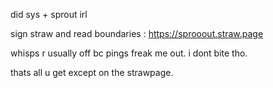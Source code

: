did sys + sprout irl

sign straw and read boundaries : https://sprooout.straw.page

whisps r usually off bc pings freak me out. i dont bite tho.

thats all u get except on the strawpage.
